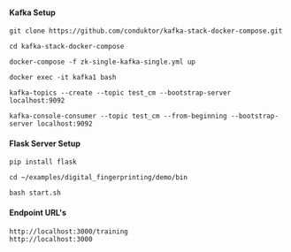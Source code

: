 
#### Kafka Setup

```
git clone https://github.com/conduktor/kafka-stack-docker-compose.git
```

```
cd kafka-stack-docker-compose

docker-compose -f zk-single-kafka-single.yml up

docker exec -it kafka1 bash

kafka-topics --create --topic test_cm --bootstrap-server localhost:9092

kafka-console-consumer --topic test_cm --from-beginning --bootstrap-server localhost:9092
```

#### Flask Server Setup

```
pip install flask
```

```
cd ~/examples/digital_fingerprinting/demo/bin

bash start.sh
```

#### Endpoint URL's
```
http://localhost:3000/training
http://localhost:3000
```

